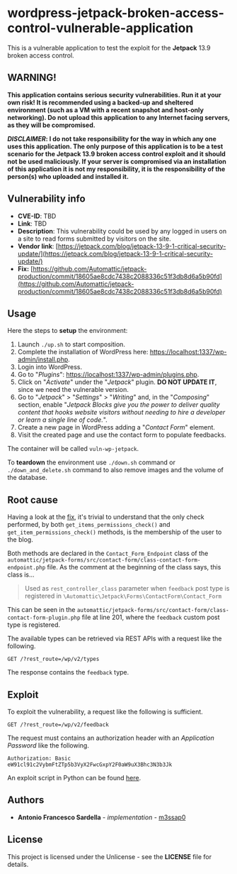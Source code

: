 # wordpress-jetpack-broken-access-control-vulnerable-application

This is a vulnerable application to test the exploit for the **Jetpack** 13.9 broken access control.

## WARNING!

**This application contains serious security vulnerabilities. Run it at your own risk! It is recommended using a backed-up and sheltered environment (such as a VM with a recent snapshot and host-only networking). Do not upload this application to any Internet facing servers, as they will be compromised.**

***DISCLAIMER*: I do not take responsibility for the way in which any one uses this application. The only purpose of this application is to be a test scenario for the Jetpack 13.9 broken access control exploit and it should not be used maliciously. If your server is compromised via an installation of this application it is not my responsibility, it is the responsibility of the person(s) who uploaded and installed it.**

## Vulnerability info

* **CVE-ID**: TBD
* **Link**: TBD
* **Description**: This vulnerability could be used by any logged in users on a site to read forms submitted by visitors on the site.
* **Vendor link**: [https://jetpack.com/blog/jetpack-13-9-1-critical-security-update/](https://jetpack.com/blog/jetpack-13-9-1-critical-security-update/)
* **Fix:** [https://github.com/Automattic/jetpack-production/commit/18605ae8cdc7438c2088336c51f3db8d6a5b90fd](https://github.com/Automattic/jetpack-production/commit/18605ae8cdc7438c2088336c51f3db8d6a5b90fd)

## Usage

Here the steps to **setup** the environment:
1. Launch `./up.sh` to start composition.
2. Complete the installation of WordPress here: [https://localhost:1337/wp-admin/install.php](http://localhost:1337/wp-admin/install.php).
3. Login into WordPress.
4. Go to "*Plugins*": [https://localhost:1337/wp-admin/plugins.php](http://localhost:1337/wp-admin/plugins.php).
5. Click on "*Activate*" under the "*Jetpack*" plugin. **DO NOT UPDATE IT**, since we need the vulnerable version.
6. Go to "*Jetpack*" > "*Settings*" > "*Writing*" and, in the "*Composing*" section, enable "*Jetpack Blocks give you the power to deliver quality content that hooks website visitors without needing to hire a developer or learn a single line of code.*".
7. Create a new page in WordPress adding a "*Contact Form*" element.
8. Visit the created page and use the contact form to populate feedbacks.

The container will be called `vuln-wp-jetpack`.

To **teardown** the environment use `./down.sh` command or `./down_and_delete.sh` command to also remove images and the volume of the database.

## Root cause

Having a look at the [fix](https://github.com/Automattic/jetpack-production/commit/18605ae8cdc7438c2088336c51f3db8d6a5b90fd), it's trivial to understand that the only check performed, by both `get_items_permissions_check()` and `get_item_permissions_check()` methods, is the membership of the user to the blog.

Both methods are declared in the `Contact_Form_Endpoint` class of the `automattic/jetpack-forms/src/contact-form/class-contact-form-endpoint.php` file. As the comment at the beginning of the class says, this class is...
> Used as `rest_controller_class` parameter when `feedback` post type is registered in `\Automattic\Jetpack\Forms\ContactForm\Contact_Form`

This can be seen in the `automattic/jetpack-forms/src/contact-form/class-contact-form-plugin.php` file at line 201, where the `feedback` custom post type is registered.

The available types can be retrieved via REST APIs with a request like the following.

```
GET /?rest_route=/wp/v2/types
```

The response contains the `feedback` type.

## Exploit

To exploit the vulnerability, a request like the following is sufficient.

```
GET /?rest_route=/wp/v2/feedback
```

The request must contains an authorization header with an *Application Password* like the following.

```
Authorization: Basic eW91cl91c2VybmFtZTp5b3VyX2FwcGxpY2F0aW9uX3Bhc3N3b3Jk
```

An exploit script in Python can be found [here](https://github.com/m3ssap0/wordpress-jetpack-broken-access-control-exploit).

## Authors

* **Antonio Francesco Sardella** - *implementation* - [m3ssap0](https://github.com/m3ssap0)

## License

This project is licensed under the Unlicense - see the **LICENSE** file for details.
